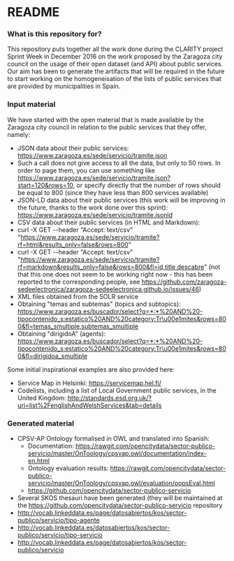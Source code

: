# README #

### What is this repository for? ###

This repository puts together all the work done during the CLARITY project Sprint Week in December 2016 on the work proposed by the Zaragoza city council on the usage of their open dataset (and API) about public services. Our aim has been to generate the artifacts that will be required in the future to start working on the homogeneisation of the lists of public services that are provided by municipalities in Spain.

### Input material ###

We have started with the open material that is made available by the Zaragoza city council in relation to the public services that they offer, namely:

* JSON data about their public services: https://www.zaragoza.es/sede/servicio/tramite.json 
 * Such a call does not give access to all the data, but only to 50 rows. In order to page them, you can use something like https://www.zaragoza.es/sede/servicio/tramite.json?start=120&rows=10, or specify directly that the number of rows should be equal to 800 (since they have less than 800 services available)
* JSON-LD data about their public services (this work will be improving in the future, thanks to the work done over this sprint): https://www.zaragoza.es/sede/servicio/tramite.jsonld
* CSV data about their public services (in HTML and Markdown): 
 * curl -X GET --header "Accept: text/csv" "https://www.zaragoza.es/sede/servicio/tramite?rf=html&results_only=false&rows=800"
 * curl -X GET --header "Accept: text/csv" "https://www.zaragoza.es/sede/servicio/tramite?rf=markdown&results_only=false&rows=800&fl=id,title,descabre" (not that this one does not seem to be working right now - this has been reported to the corresponding people, see https://github.com/zaragoza-sedeelectronica/zaragoza-sedeelectronica.github.io/issues/46)
* XML files obtained from the SOLR service
 * Obtaining "temas and subtemas" (topics and subtopics): https://www.zaragoza.es/buscador/select?q=*:*%20AND%20-tipocontenido_s:estatico%20AND%20category:Tr\u00e1mites&rows=800&fl=temas_smultiple,subtemas_smultiple
 * Obtaining "dirigidoA" (agents): https://www.zaragoza.es/buscador/select?q=*:*%20AND%20-tipocontenido_s:estatico%20AND%20category:Tr\u00e1mites&rows=800&fl=dirigidoa_smultiple


Some initial inspirational examples are also provided here:
* Service Map in Helsinki: https://servicemap.hel.fi/
* Codelists, including a list of Local Government public services, in the United Kingdom: http://standards.esd.org.uk/?uri=list%2FenglishAndWelshServices&tab=details


### Generated material ###
* CPSV-AP Ontology formalised in OWL and translated into Spanish: 
  * Documentation: https://rawgit.com/opencitydata/sector-publico-servicio/master/OnToology/cpsvap.owl/documentation/index-en.html
  * Ontology evaluation results: https://rawgit.com/opencitydata/sector-publico-servicio/master/OnToology/cpsvap.owl/evaluation/oopsEval.html
  * https://github.com/opencitydata/sector-publico-servicio
* Several SKOS thesauri have been generated (they will be maintained at the https://github.com/opencitydata/sector-publico-servicio repository
 * http://vocab.linkeddata.es/page/datosabiertos/kos/sector-publico/servicio/tipo-agente 
 * http://vocab.linkeddata.es/datosabiertos/kos/sector-publico/servicio/tipo-servicio 
 * http://vocab.linkeddata.es/page/datosabiertos/kos/sector-publico/servicio 
